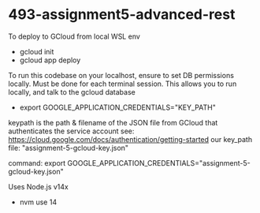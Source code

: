 # 493-assignment5-advanced-rest

To deploy to GCloud from local WSL env
 - gcloud init
 - gcloud app deploy

To run this codebase on your localhost, ensure to set DB permissions locally. Must be done for each terminal session. This allows you to run locally, and talk to the gcloud database
 - export GOOGLE_APPLICATION_CREDENTIALS="KEY_PATH"

 keypath is the path & filename of the JSON file from GCloud that authenticates the service account
 see: https://cloud.google.com/docs/authentication/getting-started
 our key_path file: "assignment-5-gcloud-key.json"

command: export GOOGLE_APPLICATION_CREDENTIALS="assignment-5-gcloud-key.json"

Uses Node.js v14x
 - nvm use 14
